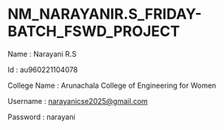 # NM_NARAYANIR.S_FRIDAY-BATCH_FSWD_PROJECT

Name : Narayani R.S

Id : au960221104078

College Name : Arunachala College of Engineering for Women

Username : narayanicse2025@gmail.com

Password : narayani
